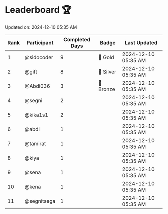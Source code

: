 # Leaderboard 🏆

Updated on: 2024-12-10 05:35 AM

| Rank | Participant       | Completed Days | Badge      | Last Updated         |
|------|-------------------|----------------|------------|----------------------|
| 1    | @sidocoder        | 9              | 🏅 Gold     | 2024-12-10 05:35 AM |
| 2    | @gift             | 8              | 🥈 Silver   | 2024-12-10 05:35 AM |
| 3    | @Abdi036          | 3              | 🥉 Bronze   | 2024-12-10 05:35 AM |
| 4    | @segni            | 2              |            | 2024-12-10 05:35 AM |
| 5    | @kika1s1          | 2              |            | 2024-12-10 05:35 AM |
| 6    | @abdi             | 1              |            | 2024-12-10 05:35 AM |
| 7    | @tamirat          | 1              |            | 2024-12-10 05:35 AM |
| 8    | @kiya             | 1              |            | 2024-12-10 05:35 AM |
| 9    | @sena             | 1              |            | 2024-12-10 05:35 AM |
| 10   | @kena             | 1              |            | 2024-12-10 05:35 AM |
| 11   | @segnitsega       | 1              |            | 2024-12-10 05:35 AM |
